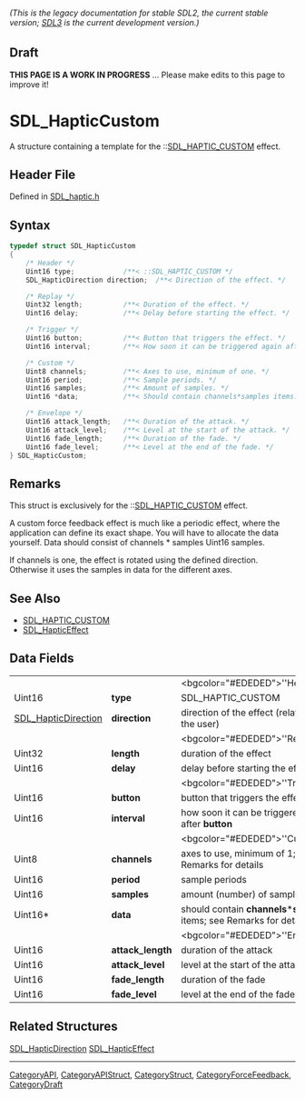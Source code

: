 ###### (This is the legacy documentation for stable SDL2, the current stable version; [SDL3](https://wiki.libsdl.org/SDL3/) is the current development version.)

## Draft

**THIS PAGE IS A WORK IN PROGRESS** ... Please make edits to this page to improve it!
# SDL_HapticCustom

A structure containing a template for the ::[SDL_HAPTIC_CUSTOM](SDL_HAPTIC_CUSTOM) effect.

## Header File

Defined in [SDL_haptic.h](https://github.com/libsdl-org/SDL/blob/SDL2/include/SDL_haptic.h)

## Syntax

```c
typedef struct SDL_HapticCustom
{
    /* Header */
    Uint16 type;            /**< ::SDL_HAPTIC_CUSTOM */
    SDL_HapticDirection direction;  /**< Direction of the effect. */

    /* Replay */
    Uint32 length;          /**< Duration of the effect. */
    Uint16 delay;           /**< Delay before starting the effect. */

    /* Trigger */
    Uint16 button;          /**< Button that triggers the effect. */
    Uint16 interval;        /**< How soon it can be triggered again after button. */

    /* Custom */
    Uint8 channels;         /**< Axes to use, minimum of one. */
    Uint16 period;          /**< Sample periods. */
    Uint16 samples;         /**< Amount of samples. */
    Uint16 *data;           /**< Should contain channels*samples items. */

    /* Envelope */
    Uint16 attack_length;   /**< Duration of the attack. */
    Uint16 attack_level;    /**< Level at the start of the attack. */
    Uint16 fade_length;     /**< Duration of the fade. */
    Uint16 fade_level;      /**< Level at the end of the fade. */
} SDL_HapticCustom;
```

## Remarks

This struct is exclusively for the ::[SDL_HAPTIC_CUSTOM](SDL_HAPTIC_CUSTOM)
effect.

A custom force feedback effect is much like a periodic effect, where the
application can define its exact shape. You will have to allocate the data
yourself. Data should consist of channels * samples Uint16 samples.

If channels is one, the effect is rotated using the defined direction.
Otherwise it uses the samples in data for the different axes.

## See Also

* [SDL_HAPTIC_CUSTOM](SDL_HAPTIC_CUSTOM)
* [SDL_HapticEffect](SDL_HapticEffect)


## Data Fields

|                                            |                   |                                                                        |
| ------------------------------------------ | ----------------- | ---------------------------------------------------------------------- |
|                                            |                   | <bgcolor="#EDEDED">''Header''                                          |
| Uint16                                     | **type**          | SDL_HAPTIC_CUSTOM                                                      |
| [SDL_HapticDirection](SDL_HapticDirection) | **direction**     | direction of the effect (relative to the user)                         |
|                                            |                   | <bgcolor="#EDEDED">''Replay''                                          |
| Uint32                                     | **length**        | duration of the effect                                                 |
| Uint16                                     | **delay**         | delay before starting the effect                                       |
|                                            |                   | <bgcolor="#EDEDED">''Trigger''                                         |
| Uint16                                     | **button**        | button that triggers the effect                                        |
| Uint16                                     | **interval**      | how soon it can be triggered again after **button**                    |
|                                            |                   | <bgcolor="#EDEDED">''Custom''                                          |
| Uint8                                      | **channels**      | axes to use, minimum of 1; see Remarks for details                     |
| Uint16                                     | **period**        | sample periods                                                         |
| Uint16                                     | **samples**       |  amount (number) of samples                                            |
| Uint16*                                    | **data**          | should contain **channels*****samples** items; see Remarks for details |
|                                            |                   | <bgcolor="#EDEDED">''Envelope''                                        |
| Uint16                                     | **attack_length** | duration of the attack                                                 |
| Uint16                                     | **attack_level**  | level at the start of the attack                                       |
| Uint16                                     | **fade_length**   | duration of the fade                                                   |
| Uint16                                     | **fade_level**    | level at the end of the fade                                           |

## Related Structures

[SDL_HapticDirection](SDL_HapticDirection)
[SDL_HapticEffect](SDL_HapticEffect)

----
[CategoryAPI](CategoryAPI), [CategoryAPIStruct](CategoryAPIStruct), [CategoryStruct](CategoryStruct), [CategoryForceFeedback](CategoryForceFeedback), [CategoryDraft](CategoryDraft)


